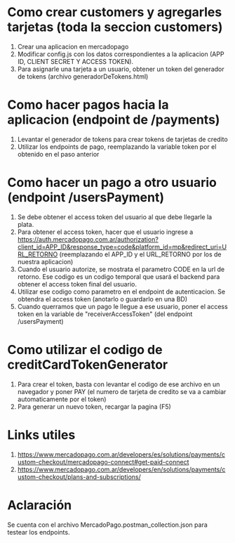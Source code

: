 # Como crear customers y agregarles tarjetas (toda la seccion customers)

1. Crear una aplicacion en mercadopago
1. Modificar config.js con los datos correspondientes a la aplicacion (APP ID, CLIENT SECRET Y ACCESS TOKEN).
1. Para asignarle una tarjeta a un usuario, obtener un token del generador de tokens (archivo generadorDeTokens.html)

# Como hacer pagos hacia la aplicacion (endpoint de /payments)

1. Levantar el generador de tokens para crear tokens de tarjetas de credito
1. Utilizar los endpoints de pago, reemplazando la variable token por el obtenido en el paso anterior

# Como hacer un pago a otro usuario (endpoint /usersPayment)

1. Se debe obtener el access token del usuario al que debe llegarle la plata.
1. Para obtener el access token, hacer que el usuario ingrese a https://auth.mercadopago.com.ar/authorization?client_id=APP_ID&response_type=code&platform_id=mp&redirect_uri=URL_RETORNO (reemplazando el APP_ID y el URL_RETORNO por los de nuestra aplicacion)
1. Cuando el usuario autorize, se mostrata el parametro CODE en la url de retorno. Ese codigo es un codigo temporal que usará el backend para obtener el access token final del usuario.
1. Utilizar ese codigo como parametro en el endpoint de autenticacion. Se obtendra el access token (anotarlo o guardarlo en una BD)
1. Cuando querramos que un pago le llegue a ese usuario, poner el access token en la variable de "receiverAccessToken" (del endpoint /usersPayment)

# Como utilizar el codigo de creditCardTokenGenerator

1. Para crear el token, basta con levantar el codigo de ese archivo en un navegador y poner PAY (el numero de tarjeta de credito se va a cambiar automaticamente por el token)
1. Para generar un nuevo token, recargar la pagina (F5)

# Links utiles
1. https://www.mercadopago.com.ar/developers/es/solutions/payments/custom-checkout/mercadopago-connect#get-paid-connect
1. https://www.mercadopago.com.ar/developers/en/solutions/payments/custom-checkout/plans-and-subscriptions/

# Aclaración

Se cuenta con el archivo MercadoPago.postman_collection.json para testear los endpoints.